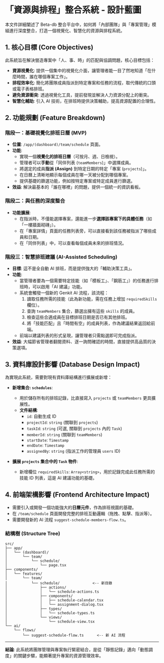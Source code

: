 # 「資源與排程」整合系統 - 設計藍圖

本文件詳細闡述了 Beta-db 整合平台中，如何將「內部團隊」與「專案管理」模組進行深度整合，打造一個視覺化、智慧化的資源與排程系統。

## 1. 核心目標 (Core Objectives)

此系統旨在解決營造專案中「人、事、時」的匹配與協調問題，核心目標包括：
- **資源視覺化**: 提供一個集中的視覺化介面，讓管理者能一目了然地知道「在什麼時間，誰在哪個專案工作」。
- **排程效率化**: 簡化將團隊成員指派到特定專案和任務的流程，取代傳統的口頭或電子表格排班。
- **避免資源衝突**: 透過視覺化工具，提前發現並解決人力資源分配上的衝突。
- **智慧化輔助**: 引入 AI 技術，在排班時提供決策輔助，提高資源配置的合理性。

## 2. 功能規劃 (Feature Breakdown)

### 階段一：基礎視覺化排班日曆 (MVP)
- **位置**: `/app/(dashboard)/team/schedule` 頁面。
- **功能**:
    - 實現一個**視覺化的排班日曆**（可按月、週、日檢視）。
    - 管理者可以**手動**從「同伴列表 (`teamMembers`)」中選擇成員。
    - 將選定的成員**指派 (Assign)** 到特定日期的特定「專案 (`projects`)」。
    - 在日曆上清晰地顯示每個成員在哪一天被分配到哪個專案。
    - 提供基礎的篩選功能，例如按特定專案或特定成員進行篩選。
- **效益**: 解決最基本的「誰在哪裡」的問題，提供一個統一的資訊看板。

### 階段二：與任務的深度整合
- **功能擴展**:
    - 在指派時，不僅能選擇專案，還能進一步**選擇該專案下的具體任務**（如「一樓牆面砌磚」）。
    - 在「專案詳情」頁面的任務列表旁，可以直接看到該任務被指派了哪些成員和日期。
    - 在「同伴列表」中，可以查看每個成員未來的排班情況。

### 階段三：智慧排班建議 (AI-Assisted Scheduling)
- **目標**: 這不是全自動 AI 排班，而是提供強大的「輔助決策工具」。
- **功能**:
    - 當管理者要為一個需要特定技能（如「模板工」、「鋼筋工」）的任務進行排班時，可以啟用「AI 建議」功能。
    - 系統會觸發一個新的 Genkit AI 流程，該流程：
        1. 讀取任務所需的技能（此為新功能，需在任務上增加 `requiredSkills` 欄位）。
        2. 查詢 `teamMembers` 集合，篩選出擁有這些 `skills` 的成員。
        3. 檢查這些合適成員在目標排班日期是否已有其他排班。
        4. 將「技能匹配」且「時間有空」的成員列表，作為建議結果返回給前端。
    - 前端以建議列表的形式呈現，讓管理者只需點選即可完成指派。
- **效益**: 大幅節省管理者翻閱資料、逐一詢問確認的時間，直接提供高品質的決策選項。

## 3. 資料庫設計影響 (Database Design Impact)

為實現此系統，需要對現有資料庫結構進行擴展或新增：

- **新增集合: `schedules`**:
  - 用於儲存所有的排班記錄，比直接寫入 `projects` 或 `teamMembers` 更具擴展性。
  - **文件結構**:
    - `id`: 自動生成 ID
    - `projectId`: `string` (關聯到 `projects`)
    - `taskId`: `string` (可選, 關聯到 `projects` 內的 `Task`)
    - `memberId`: `string` (關聯到 `teamMembers`)
    - `startDate`: `Timestamp`
    - `endDate`: `Timestamp`
    - `assignedBy`: `string` (指派工作的管理員 `users` ID)

- **擴展 `projects` 集合中的 `Task` 物件**:
  - 新增欄位 `requiredSkills`: `Array<string>`，用於記錄完成此任務所需的技能 ID 列表，這是 AI 建議功能的基礎。

## 4. 前端架構影響 (Frontend Architecture Impact)

- 需要引入或開發一個功能強大的**日曆元件**，作為排班視圖的基礎。
- 在 `/team/schedule` 頁面開發完整的排班互動邏輯（拖拽、點擊、指派等）。
- 需要開發新的 AI 流程 `suggest-schedule-members-flow.ts`。

### 結構樹 (Structure Tree)
```
src/
├── app/
│   └── (dashboard)/
│       └── team/
│           └── schedule/
│               └── page.tsx
├── components/
│   └── features/
│       └── team/
│           └── schedule/               <-- 新目錄
│               ├── actions/
│               │   └── schedule-actions.ts
│               ├── components/
│               │   ├── schedule-calendar.tsx
│               │   └── assignment-dialog.tsx
│               ├── types/
│               │   └── schedule-types.ts
│               └── views/
│                   └── schedule-view.tsx
└── ai/
    └── flows/
        └── suggest-schedule-flow.ts      <-- 新 AI 流程

```

---
**結論**: 此系統將團隊管理與專案執行緊密結合，是從「靜態記錄」邁向「動態調度」的關鍵步驟，能顯著提升專案的資源管理效率。
